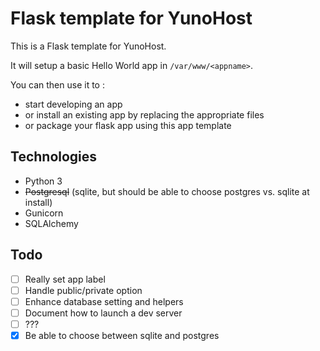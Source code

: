 Flask template for YunoHost
===========================

This is a Flask template for YunoHost.

It will setup a basic Hello World app in `/var/www/<appname>`.

You can then use it to : 

- start developing an app
- or install an existing app by replacing the appropriate files
- or package your flask app using this app template

Technologies
------------

- Python 3
- ~~Postgresql~~ (sqlite, but should be able to choose postgres vs. sqlite at install)
- Gunicorn
- SQLAlchemy

Todo
----

- [ ] Really set app label
- [ ] Handle public/private option
- [ ] Enhance database setting and helpers
- [ ] Document how to launch a dev server
- [ ] ???
- [x] Be able to choose between sqlite and postgres
